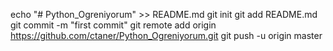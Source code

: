 echo "# Python_Ogreniyorum" >> README.md
git init
git add README.md
git commit -m "first commit"
git remote add origin https://github.com/ctaner/Python_Ogreniyorum.git
git push -u origin master
